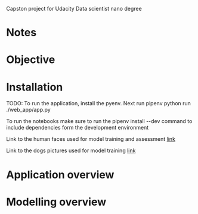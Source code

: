 Capston project for Udacity Data scientist nano degree

# Notes

# Objective

# Installation

TODO: To run the application, install the pyenv. Next run pipenv python run ./web_app/app.py

To run the notebooks make sure to run the pipenv install --dev command to include dependencies form the development environment

Link to the human faces used for model training and assessment [link](https://s3-us-west-1.amazonaws.com/udacity-aind/dog-project/lfw.zip)

Link to the dogs pictures used for model training [link](https://s3-us-west-1.amazonaws.com/udacity-aind/dog-project/dogImages.zip) 

# Application overview

# Modelling overview 


